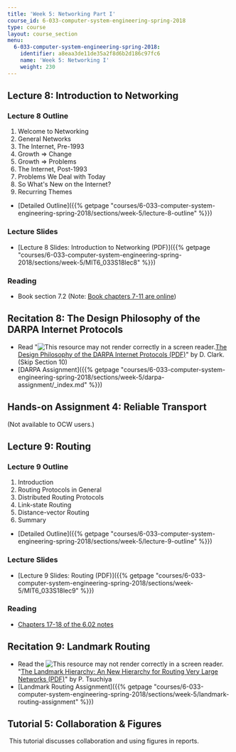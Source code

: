 ```yaml
---
title: 'Week 5: Networking Part I'
course_id: 6-033-computer-system-engineering-spring-2018
type: course
layout: course_section
menu:
  6-033-computer-system-engineering-spring-2018:
    identifier: a8eaa3de11de35a2f8d6b2d186c97fc6
    name: 'Week 5: Networking I'
    weight: 230
---
```

Lecture 8: Introduction to Networking
-------------------------------------

### Lecture 8 Outline

1.  Welcome to Networking
2.  General Networks
3.  The Internet, Pre-1993
4.  Growth => Change
5.  Growth => Problems
6.  The Internet, Post-1993
7.  Problems We Deal with Today
8.  So What's New on the Internet?
9.  Recurring Themes

*   [Detailed Outline]({{% getpage "courses/6-033-computer-system-engineering-spring-2018/sections/week-5/lecture-8-outline" %}})

### Lecture Slides

*   [Lecture 8 Slides: Introduction to Networking (PDF)]({{% getpage "courses/6-033-computer-system-engineering-spring-2018/sections/week-5/MIT6_033S18lec8" %}})

### Reading

*   Book section 7.2 (Note: [Book chapters 7-11 are online](./resolveuid/b4e8d5a90bdf6cd9d3f9716855fa7b12))

Recitation 8: The Design Philosophy of the DARPA Internet Protocols
-------------------------------------------------------------------

*   Read "![This resource may not render correctly in a screen reader.](/images/inacessible.gif)[The Design Philosophy of the DARPA Internet Protocols (PDF)](http://ccr.sigcomm.org/archive/1995/jan95/ccr-9501-clark.pdf)" by D. Clark. (Skip Section 10)
*   [DARPA Assignment]({{% getpage "courses/6-033-computer-system-engineering-spring-2018/sections/week-5/darpa-assignment/_index.md" %}})

Hands-on Assignment 4: Reliable Transport
-----------------------------------------

(Not available to OCW users.)

Lecture 9: Routing
------------------

### Lecture 9 Outline

1.  Introduction
2.  Routing Protocols in General
3.  Distributed Routing Protocols
4.  Link-state Routing
5.  Distance-vector Routing
6.  Summary

*   [Detailed Outline]({{% getpage "courses/6-033-computer-system-engineering-spring-2018/sections/week-5/lecture-9-outline" %}})

### Lecture Slides

*   [Lecture 9 Slides: Routing (PDF)]({{% getpage "courses/6-033-computer-system-engineering-spring-2018/sections/week-5/MIT6_033S18lec9" %}})

### Reading

*   [Chapters 17-18 of the 6.02 notes](./resolveuid/43bcc3e8ea29e5d6f9ca9dfe5f636a71)

Recitation 9: Landmark Routing
------------------------------

*   Read the ![This resource may not render correctly in a screen reader.](/images/inacessible.gif)"[The Landmark Hierarchy: An New Hierarchy for Routing Very Large Networks (PDF)](http://www.cs.cornell.edu/people/francis/p35-tsuchiya.pdf)" by P. Tsuchiya
*   [Landmark Routing Assignment]({{% getpage "courses/6-033-computer-system-engineering-spring-2018/sections/week-5/landmark-routing-assignment" %}})

Tutorial 5: Collaboration & Figures
-----------------------------------

 This tutorial discusses collaboration and using figures in reports.